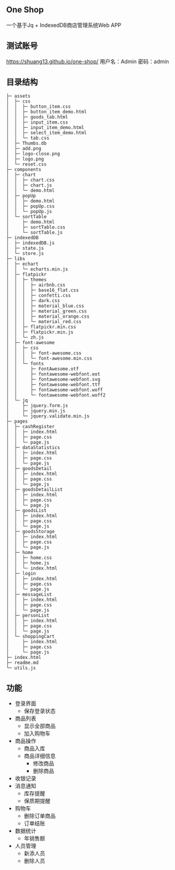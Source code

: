 ## One Shop
一个基于Jq + IndexedDB商店管理系统Web APP

## 测试账号
https://shuang13.github.io/one-shop/
用户名：Admin
密码：admin

## 目录结构

	├─ assets
	│  ├─ css
	│  │  ├─ button_item.css
	│  │  ├─ button_item_demo.html
	│  │  ├─ goods_tab.html
	│  │  ├─ input_item.css
	│  │  ├─ input_item_demo.html
	│  │  ├─ select_item_demo.html
	│  │  └─ tab.css
	│  ├─ Thumbs.db
	│  ├─ add.png
	│  ├─ logo-close.png
	│  ├─ logo.png
	│  └─ reset.css
	├─ components
	│  ├─ chart
	│  │  ├─ chart.css
	│  │  ├─ chart.js
	│  │  └─ demo.html
	│  ├─ popUp
	│  │  ├─ demo.html
	│  │  ├─ popUp.css
	│  │  └─ popUp.js
	│  └─ sortTable
	│     ├─ demo.html
	│     ├─ sortTable.css
	│     └─ sortTable.js
	├─ indexedDB
	│  ├─ indexedDB.js
	│  ├─ state.js
	│  └─ store.js
	├─ libs
	│  ├─ echart
	│  │  └─ echarts.min.js
	│  ├─ flatpickr
	│  │  ├─ themes
	│  │  │  ├─ airbnb.css
	│  │  │  ├─ base16_flat.css
	│  │  │  ├─ confetti.css
	│  │  │  ├─ dark.css
	│  │  │  ├─ material_blue.css
	│  │  │  ├─ material_green.css
	│  │  │  ├─ material_orange.css
	│  │  │  └─ material_red.css
	│  │  ├─ flatpickr.min.css
	│  │  ├─ flatpickr.min.js
	│  │  └─ zh.js
	│  ├─ font-awesome
	│  │  ├─ css
	│  │  │  ├─ font-awesome.css
	│  │  │  └─ font-awesome.min.css
	│  │  └─ fonts
	│  │     ├─ FontAwesome.otf
	│  │     ├─ fontawesome-webfont.eot
	│  │     ├─ fontawesome-webfont.svg
	│  │     ├─ fontawesome-webfont.ttf
	│  │     ├─ fontawesome-webfont.woff
	│  │     └─ fontawesome-webfont.woff2
	│  └─ jq
	│     ├─ jquery.form.js
	│     ├─ jquery.min.js
	│     └─ jquery.validate.min.js
	├─ pages
	│  ├─ cashRegister
	│  │  ├─ index.html
	│  │  ├─ page.css
	│  │  └─ page.js
	│  ├─ dataStatistics
	│  │  ├─ index.html
	│  │  ├─ page.css
	│  │  └─ page.js
	│  ├─ goodsDetail
	│  │  ├─ index.html
	│  │  ├─ page.css
	│  │  └─ page.js
	│  ├─ goodsDetailList
	│  │  ├─ index.html
	│  │  ├─ page.css
	│  │  └─ page.js
	│  ├─ goodsList
	│  │  ├─ index.html
	│  │  ├─ page.css
	│  │  └─ page.js
	│  ├─ goodsStorage
	│  │  ├─ index.html
	│  │  ├─ page.css
	│  │  └─ page.js
	│  ├─ home
	│  │  ├─ home.css
	│  │  ├─ home.js
	│  │  └─ index.html
	│  ├─ login
	│  │  ├─ index.html
	│  │  ├─ page.css
	│  │  └─ page.js
	│  ├─ messageList
	│  │  ├─ index.html
	│  │  ├─ page.css
	│  │  └─ page.js
	│  ├─ personList
	│  │  ├─ index.html
	│  │  ├─ page.css
	│  │  └─ page.js
	│  └─ shoppingCart
	│     ├─ index.html
	│     ├─ page.css
	│     └─ page.js
	├─ index.html
	├─ readme.md
	└─ utils.js


## 功能
+ 登录界面
	+ 保存登录状态
+ 商品列表
	+ 显示全部商品
	+ 加入购物车
+ 商品操作
	+ 商品入库
	+ 商品详细信息
		+ 修改商品
		+ 删除商品
+ 收银记录
+ 消息通知
	+ 库存提醒
	+ 保质期提醒
+ 购物车
	+ 删除订单商品
	+ 订单结账
+ 数据统计
	+ 年销售额
+ 人员管理
	+ 新添人员
	+ 删除人员
